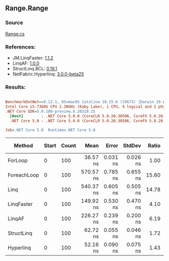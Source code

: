 ﻿## Range.Range

### Source
[Range.cs](../LinqBenchmarks/Range/Range.cs)

### References:
- JM.LinqFaster: [1.1.2](https://www.nuget.org/packages/JM.LinqFaster/1.1.2)
- LinqAF: [1.0.0](https://www.nuget.org/packages/LinqAF/1.0.0)
- StructLinq.BCL: [0.19.1](https://www.nuget.org/packages/StructLinq.BCL/0.19.1)
- NetFabric.Hyperlinq: [3.0.0-beta25](https://www.nuget.org/packages/NetFabric.Hyperlinq/3.0.0-beta25)

### Results:
``` ini

BenchmarkDotNet=v0.12.1, OS=macOS Catalina 10.15.6 (19G73) [Darwin 19.6.0]
Intel Core i5-7360U CPU 2.30GHz (Kaby Lake), 1 CPU, 4 logical and 2 physical cores
.NET Core SDK=5.0.100-preview.6.20318.15
  [Host]        : .NET Core 5.0.0 (CoreCLR 5.0.20.30506, CoreFX 5.0.20.30506), X64 RyuJIT
  .NET Core 5.0 : .NET Core 5.0.0 (CoreCLR 5.0.20.30506, CoreFX 5.0.20.30506), X64 RyuJIT

Job=.NET Core 5.0  Runtime=.NET Core 5.0  

```
|      Method | Start | Count |      Mean |    Error |   StdDev | Ratio | RatioSD |  Gen 0 | Gen 1 | Gen 2 | Allocated |
|------------ |------ |------ |----------:|---------:|---------:|------:|--------:|-------:|------:|------:|----------:|
|     ForLoop |     0 |   100 |  36.57 ns | 0.031 ns | 0.026 ns |  1.00 |    0.00 |      - |     - |     - |         - |
| ForeachLoop |     0 |   100 | 570.57 ns | 0.785 ns | 0.655 ns | 15.60 |    0.02 | 0.0267 |     - |     - |      56 B |
|        Linq |     0 |   100 | 540.37 ns | 0.605 ns | 0.505 ns | 14.78 |    0.02 | 0.0191 |     - |     - |      40 B |
|  LinqFaster |     0 |   100 | 149.92 ns | 0.530 ns | 0.470 ns |  4.10 |    0.01 | 0.2027 |     - |     - |     424 B |
|      LinqAF |     0 |   100 | 226.27 ns | 0.239 ns | 0.200 ns |  6.19 |    0.01 |      - |     - |     - |         - |
|  StructLinq |     0 |   100 |  62.72 ns | 0.055 ns | 0.046 ns |  1.72 |    0.00 |      - |     - |     - |         - |
|   Hyperlinq |     0 |   100 |  52.16 ns | 0.090 ns | 0.075 ns |  1.43 |    0.00 |      - |     - |     - |         - |
